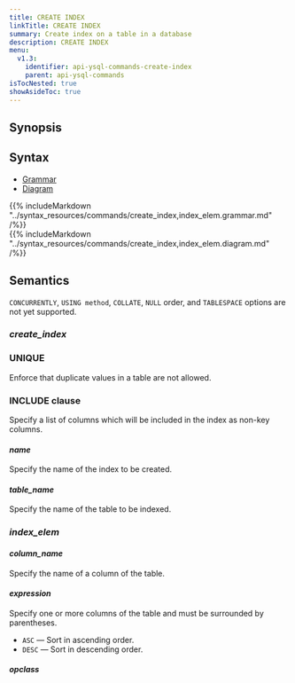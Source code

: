 ```yaml
---
title: CREATE INDEX
linkTitle: CREATE INDEX
summary: Create index on a table in a database
description: CREATE INDEX
menu:
  v1.3:
    identifier: api-ysql-commands-create-index
    parent: api-ysql-commands
isTocNested: true
showAsideToc: true
---
```


## Synopsis

## Syntax

<ul class="nav nav-tabs nav-tabs-yb">
  <li >
    <a href="#grammar" class="nav-link active" id="grammar-tab" data-toggle="tab" role="tab" aria-controls="grammar" aria-selected="true">
      <i class="fas fa-file-alt" aria-hidden="true"></i>
      Grammar
    </a>
  </li>
  <li>
    <a href="#diagram" class="nav-link" id="diagram-tab" data-toggle="tab" role="tab" aria-controls="diagram" aria-selected="false">
      <i class="fas fa-project-diagram" aria-hidden="true"></i>
      Diagram
    </a>
  </li>
</ul>

<div class="tab-content">
  <div id="grammar" class="tab-pane fade show active" role="tabpanel" aria-labelledby="grammar-tab">
    {{% includeMarkdown "../syntax_resources/commands/create_index,index_elem.grammar.md" /%}}
  </div>
  <div id="diagram" class="tab-pane fade" role="tabpanel" aria-labelledby="diagram-tab">
    {{% includeMarkdown "../syntax_resources/commands/create_index,index_elem.diagram.md" /%}}
  </div>
</div>

## Semantics

`CONCURRENTLY`, `USING method`, `COLLATE`, `NULL` order, and `TABLESPACE` options are not yet supported.

### *create_index*

### UNIQUE

Enforce that duplicate values in a table are not allowed.

### INCLUDE clause

Specify a list of columns which will be included in the index as non-key columns.

#### *name*

 Specify the name of the index to be created.

#### *table_name*

Specify the name of the table to be indexed.

### *index_elem*

#### *column_name*

Specify the name of a column of the table.

#### *expression*

Specify one or more columns of the table and must be surrounded by parentheses.

- `ASC` — Sort in ascending order.
- `DESC` — Sort in descending order.

#### *opclass*

